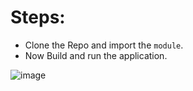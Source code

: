 # Steps:
 - Clone the Repo and import the `module`.
 - Now Build and run the application.
 
![image](https://user-images.githubusercontent.com/72887609/214173004-ba421807-f14e-47ae-a44d-af5093422d26.png)
